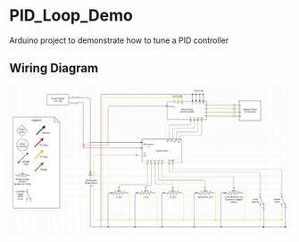 # PID_Loop_Demo
Arduino project to demonstrate how to tune a PID controller

## Wiring Diagram
![Wiring Diagram](/pid_loop_demo_wiring.jpg)
